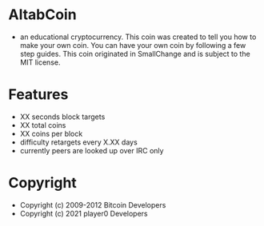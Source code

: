 # AltabCoin
- an educational cryptocurrency. This coin was created to tell you how to make your own coin. You can have your own coin by following a few step guides. This coin originated in SmallChange and is subject to the MIT license.

# Features
- XX seconds block targets
- XX total coins
- XX coins per block
- difficulty retargets every X.XX days
- currently peers are looked up over IRC only

# Copyright
- Copyright (c) 2009-2012 Bitcoin Developers
- Copyright (c) 2021 player0 Developers
